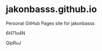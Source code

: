 # jakonbasss.github.io
Personal GitHub Pages site for jakonbasss










































6H71o4N

QipRuJ
